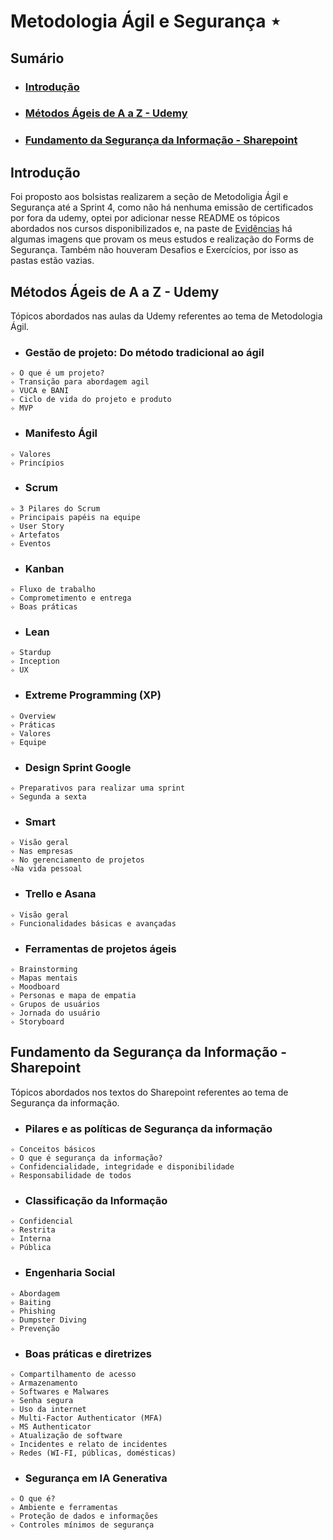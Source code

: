 # Metodologia Ágil e Segurança ⋆
## Sumário
- ### [Introdução]()
- ### [Métodos Ágeis de A a Z - Udemy]()
- ### [Fundamento da Segurança da Informação - Sharepoint]()

## Introdução
Foi proposto aos bolsistas realizarem a seção de Metodoligia Ágil e Segurança até a Sprint 4, como não há nenhuma emissão de certificados por fora da udemy, optei por adicionar nesse README os tópicos abordados nos cursos disponibilizados e, na paste de [Evidências](/Métodos%20Ágeis/Evidências/) há algumas imagens que provam os meus estudos e realização do Forms de Segurança. Também não houveram Desafios e Exercícios, por isso as pastas estão vazias.

## Métodos Ágeis de A a Z - Udemy
Tópicos abordados nas aulas da Udemy referentes ao tema de Metodologia Ágil.
- ### Gestão de projeto: Do método tradicional ao ágil
```
✧ O que é um projeto?
✧ Transição para abordagem agil
✧ VUCA e BANI
✧ Ciclo de vida do projeto e produto
✧ MVP
```

- ### Manifesto Ágil
```
✧ Valores
✧ Princípios
```

- ### Scrum
```
✧ 3 Pilares do Scrum
✧ Principais papéis na equipe
✧ User Story
✧ Artefatos
✧ Eventos
```

- ### Kanban
```
✧ Fluxo de trabalho
✧ Comprometimento e entrega
✧ Boas práticas
```

- ### Lean
```
✧ Stardup
✧ Inception
✧ UX
```

- ### Extreme Programming (XP)
```
✧ Overview
✧ Práticas
✧ Valores
✧ Equipe
```

- ### Design Sprint Google
```
✧ Preparativos para realizar uma sprint
✧ Segunda a sexta
```

- ### Smart
```
✧ Visão geral
✧ Nas empresas
✧ No gerenciamento de projetos
✧Na vida pessoal
```

- ### Trello e Asana
```
✧ Visão geral
✧ Funcionalidades básicas e avançadas
```

- ### Ferramentas de projetos ágeis
```
✧ Brainstorming
✧ Mapas mentais
✧ Moodboard
✧ Personas e mapa de empatia
✧ Grupos de usuários
✧ Jornada do usuário
✧ Storyboard
```

## Fundamento da Segurança da Informação - Sharepoint
Tópicos abordados nos textos do Sharepoint referentes ao tema de Segurança da informação.

- ### Pilares e as políticas de Segurança da informação
```
✧ Conceitos básicos
✧ O que é segurança da informação?
✧ Confidencialidade, integridade e disponibilidade 
✧ Responsabilidade de todos
```

- ### Classificação da Informação
```
✧ Confidencial
✧ Restrita
✧ Interna
✧ Pública
```

- ### Engenharia Social
```
✧ Abordagem
✧ Baiting
✧ Phishing
✧ Dumpster Diving
✧ Prevenção
```

- ### Boas práticas e diretrizes
```
✧ Compartilhamento de acesso
✧ Armazenamento
✧ Softwares e Malwares
✧ Senha segura
✧ Uso da internet
✧ Multi-Factor Authenticator (MFA)
✧ MS Authenticator
✧ Atualização de software
✧ Incidentes e relato de incidentes
✧ Redes (WI-FI, públicas, domésticas)
```

- ### Segurança em IA Generativa
```
✧ O que é?
✧ Ambiente e ferramentas
✧ Proteção de dados e informações
✧ Controles mínimos de segurança
```
